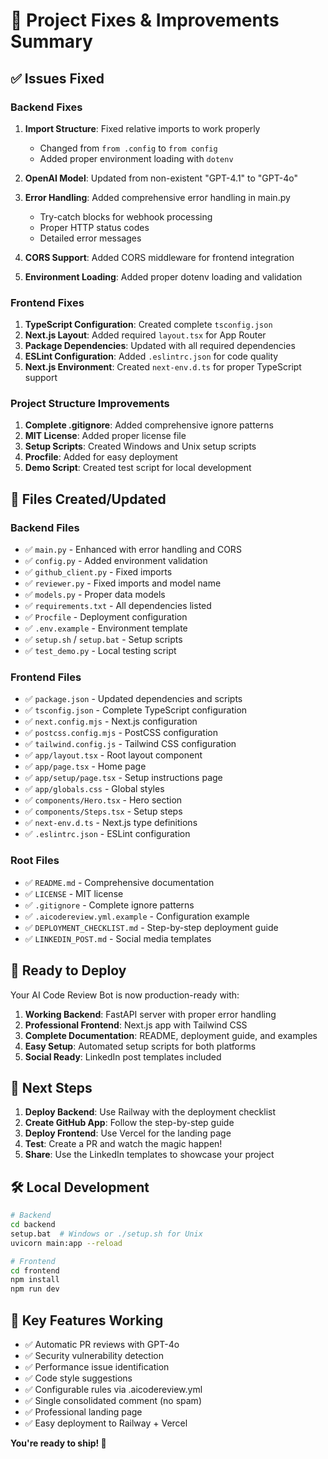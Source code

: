 # 🔧 Project Fixes & Improvements Summary

## ✅ Issues Fixed

### Backend Fixes
1. **Import Structure**: Fixed relative imports to work properly
   - Changed from `from .config` to `from config`
   - Added proper environment loading with `dotenv`

2. **OpenAI Model**: Updated from non-existent "GPT-4.1" to "GPT-4o"

3. **Error Handling**: Added comprehensive error handling in main.py
   - Try-catch blocks for webhook processing
   - Proper HTTP status codes
   - Detailed error messages

4. **CORS Support**: Added CORS middleware for frontend integration

5. **Environment Loading**: Added proper dotenv loading and validation

### Frontend Fixes
1. **TypeScript Configuration**: Created complete `tsconfig.json`
2. **Next.js Layout**: Added required `layout.tsx` for App Router
3. **Package Dependencies**: Updated with all required dependencies
4. **ESLint Configuration**: Added `.eslintrc.json` for code quality
5. **Next.js Environment**: Created `next-env.d.ts` for proper TypeScript support

### Project Structure Improvements
1. **Complete .gitignore**: Added comprehensive ignore patterns
2. **MIT License**: Added proper license file
3. **Setup Scripts**: Created Windows and Unix setup scripts
4. **Procfile**: Added for easy deployment
5. **Demo Script**: Created test script for local development

## 📁 Files Created/Updated

### Backend Files
- ✅ `main.py` - Enhanced with error handling and CORS
- ✅ `config.py` - Added environment validation
- ✅ `github_client.py` - Fixed imports
- ✅ `reviewer.py` - Fixed imports and model name
- ✅ `models.py` - Proper data models
- ✅ `requirements.txt` - All dependencies listed
- ✅ `Procfile` - Deployment configuration
- ✅ `.env.example` - Environment template
- ✅ `setup.sh` / `setup.bat` - Setup scripts
- ✅ `test_demo.py` - Local testing script

### Frontend Files
- ✅ `package.json` - Updated dependencies and scripts
- ✅ `tsconfig.json` - Complete TypeScript configuration
- ✅ `next.config.mjs` - Next.js configuration
- ✅ `postcss.config.mjs` - PostCSS configuration
- ✅ `tailwind.config.js` - Tailwind CSS configuration
- ✅ `app/layout.tsx` - Root layout component
- ✅ `app/page.tsx` - Home page
- ✅ `app/setup/page.tsx` - Setup instructions page
- ✅ `app/globals.css` - Global styles
- ✅ `components/Hero.tsx` - Hero section
- ✅ `components/Steps.tsx` - Setup steps
- ✅ `next-env.d.ts` - Next.js type definitions
- ✅ `.eslintrc.json` - ESLint configuration

### Root Files
- ✅ `README.md` - Comprehensive documentation
- ✅ `LICENSE` - MIT license
- ✅ `.gitignore` - Complete ignore patterns
- ✅ `.aicodereview.yml.example` - Configuration example
- ✅ `DEPLOYMENT_CHECKLIST.md` - Step-by-step deployment guide
- ✅ `LINKEDIN_POST.md` - Social media templates

## 🚀 Ready to Deploy

Your AI Code Review Bot is now production-ready with:

1. **Working Backend**: FastAPI server with proper error handling
2. **Professional Frontend**: Next.js app with Tailwind CSS
3. **Complete Documentation**: README, deployment guide, and examples
4. **Easy Setup**: Automated setup scripts for both platforms
5. **Social Ready**: LinkedIn post templates included

## 🔄 Next Steps

1. **Deploy Backend**: Use Railway with the deployment checklist
2. **Create GitHub App**: Follow the step-by-step guide
3. **Deploy Frontend**: Use Vercel for the landing page
4. **Test**: Create a PR and watch the magic happen!
5. **Share**: Use the LinkedIn templates to showcase your project

## 🛠️ Local Development

```bash
# Backend
cd backend
setup.bat  # Windows or ./setup.sh for Unix
uvicorn main:app --reload

# Frontend  
cd frontend
npm install
npm run dev
```

## 🌟 Key Features Working

- ✅ Automatic PR reviews with GPT-4o
- ✅ Security vulnerability detection
- ✅ Performance issue identification  
- ✅ Code style suggestions
- ✅ Configurable rules via .aicodereview.yml
- ✅ Single consolidated comment (no spam)
- ✅ Professional landing page
- ✅ Easy deployment to Railway + Vercel

**You're ready to ship! 🚀**
